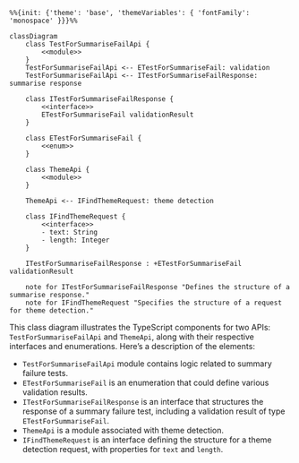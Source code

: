 ```mermaid
%%{init: {'theme': 'base', 'themeVariables': { 'fontFamily': 'monospace' }}}%%

classDiagram
    class TestForSummariseFailApi {
        <<module>>
    }
    TestForSummariseFailApi <-- ETestForSummariseFail: validation
    TestForSummariseFailApi <-- ITestForSummariseFailResponse: summarise response

    class ITestForSummariseFailResponse {
        <<interface>>
        ETestForSummariseFail validationResult
    }
    
    class ETestForSummariseFail {
        <<enum>>
    }

    class ThemeApi {
        <<module>>
    }

    ThemeApi <-- IFindThemeRequest: theme detection

    class IFindThemeRequest {
        <<interface>>
        - text: String
        - length: Integer
    }

    ITestForSummariseFailResponse : +ETestForSummariseFail validationResult

    note for ITestForSummariseFailResponse "Defines the structure of a summarise response."
    note for IFindThemeRequest "Specifies the structure of a request for theme detection."
```

This class diagram illustrates the TypeScript components for two APIs: `TestForSummariseFailApi` and `ThemeApi`, along with their respective interfaces and enumerations. Here’s a description of the elements:

- `TestForSummariseFailApi` module contains logic related to summary failure tests.
- `ETestForSummariseFail` is an enumeration that could define various validation results.
- `ITestForSummariseFailResponse` is an interface that structures the response of a summary failure test, including a validation result of type `ETestForSummariseFail`.
- `ThemeApi` is a module associated with theme detection.
- `IFindThemeRequest` is an interface defining the structure for a theme detection request, with properties for `text` and `length`.
